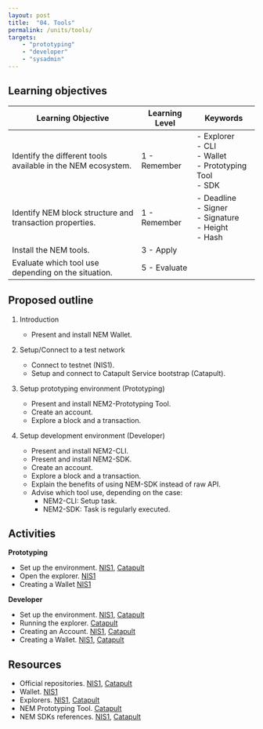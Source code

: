 ```yaml
---
layout: post
title:  "04. Tools"
permalink: /units/tools/
targets: 
    - "prototyping"
    - "developer"
    - "sysadmin"
---
```


## Learning objectives

| Learning Objective | Learning Level | Keywords |
| --- | --- | --- |
| Identify the different tools available in the NEM ecosystem. | 1 - Remember | - Explorer <br> - CLI <br> - Wallet  <br> - Prototyping Tool <br> - SDK |
| Identify NEM block structure and transaction properties. | 1 - Remember | - Deadline <br> - Signer <br> - Signature <br> - Height <br> - Hash  |
| Install the NEM tools. | 3 - Apply | |
| Evaluate which tool use depending on the situation. | 5 - Evaluate | | 


## Proposed outline

1. Introduction
    * Present and install NEM Wallet.

2. Setup/Connect to a test network
    * Connect to testnet (NIS1).
    * Setup and connect to Catapult Service bootstrap (Catapult).

3. Setup prototyping environment (Prototyping)
    * Present and install NEM2-Prototyping Tool.
    * Create an account.
    * Explore a block and a transaction.

4. Setup development environment (Developer)
    * Present and install NEM2-CLI.
    * Present and install NEM2-SDK.
    * Create an account.
    * Explore a block and a transaction.
    * Explain the benefits of using NEM-SDK instead of raw API.
    * Advise which tool use, depending on the case: 
        - NEM2-CLI: Setup task.
        - NEM2-SDK: Task is regularly executed.

## Activities

**Prototyping**    

* Set up the environment. [NIS1](http://docs.nem.io/en/nanowallet/download-and-open), [Catapult](https://nemtech.github.io/prototyping-tool/overview.html)
* Open the explorer. [NIS1](http://docs.nem.io/en/blockexplorers)
* Creating a Wallet [NIS1](http://docs.nem.io/en/nanowallet/creating-a-wallet)

**Developer**                                                                                                                                   
* Set up the environment. [NIS1](http://docs.nem.io/en/nem-sdk/nem-sdk-install), [Catapult](https://nemtech.github.io/getting-started/setup-workstation.html)
* Running the explorer. [Catapult](https://github.com/tech-bureau/catapult-service-bootstrap\#starting-with-test-block-explorer)
* Creating an Account. [NIS1](https://nemproject.github.io/nem-library-docs/documentation/wallet/), [Catapult](https://nemtech.github.io/guides/account/creating-and-opening-an-account.html)
* Creating a Wallet. [NIS1](https://nemproject.github.io/nem-library-docs/documentation/wallet/), [Catapult](https://nemtech.github.io/guides/account/creating-and-opening-an-account.html)

## Resources

* Official repositories. [NIS1](https://github.com/NEMproject), [Catapult](https://github.com/nemtech)                      
* Wallet. [NIS1](https://nem.io/downloads/) 
* Explorers. [NIS1](http://docs.nem.io/en/blockexplorers), [Catapult](https://github.com/tech-bureau/catapult-service-bootstrap)
* NEM Prototyping Tool. [Catapult](https://nemtech.github.io/prototyping-tool/overview.html)
* NEM SDKs references. [NIS1](https://nem.io/developers/), [Catapult](https://nemtech.github.io/sdk/languages.html)
